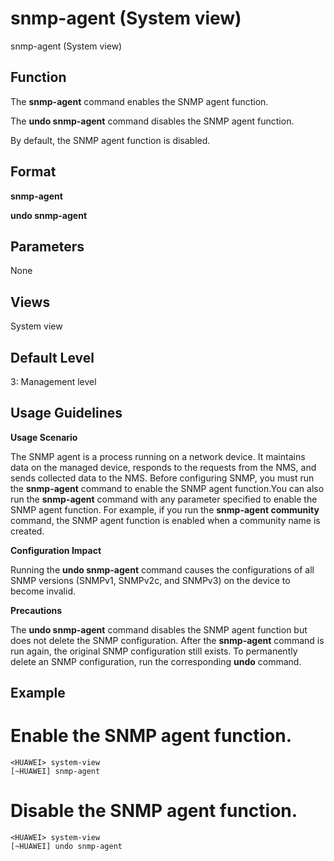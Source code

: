 snmp-agent (System view)
========================

snmp-agent (System view)

Function
--------



The **snmp-agent** command enables the SNMP agent function.

The **undo snmp-agent** command disables the SNMP agent function.



By default, the SNMP agent function is disabled.


Format
------

**snmp-agent**

**undo snmp-agent**


Parameters
----------

None

Views
-----

System view


Default Level
-------------

3: Management level


Usage Guidelines
----------------

**Usage Scenario**

The SNMP agent is a process running on a network device. It maintains data on the managed device, responds to the requests from the NMS, and sends collected data to the NMS. Before configuring SNMP, you must run the **snmp-agent** command to enable the SNMP agent function.You can also run the **snmp-agent** command with any parameter specified to enable the SNMP agent function. For example, if you run the **snmp-agent community** command, the SNMP agent function is enabled when a community name is created.

**Configuration Impact**

Running the **undo snmp-agent** command causes the configurations of all SNMP versions (SNMPv1, SNMPv2c, and SNMPv3) on the device to become invalid.

**Precautions**

The **undo snmp-agent** command disables the SNMP agent function but does not delete the SNMP configuration. After the **snmp-agent** command is run again, the original SNMP configuration still exists. To permanently delete an SNMP configuration, run the corresponding **undo** command.


Example
-------

# Enable the SNMP agent function.
```
<HUAWEI> system-view
[~HUAWEI] snmp-agent

```

# Disable the SNMP agent function.
```
<HUAWEI> system-view
[~HUAWEI] undo snmp-agent

```